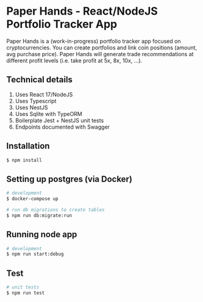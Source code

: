 # Paper Hands - React/NodeJS Portfolio Tracker App

Paper Hands is a (work-in-progress) portfolio tracker app focused on cryptocurrencies. You can create portfolios and link coin positions (amount, avg purchase price). Paper Hands will generate trade recommendations at different profit levels (i.e. take profit at 5x, 8x, 10x, ...).

## Technical details

1. Uses React 17/NodeJS
2. Uses Typescript
3. Uses NestJS
4. Uses Sqlite with TypeORM
5. Boilerplate Jest + NestJS unit tests
6. Endpoints documented with Swagger

## Installation

```bash
$ npm install
```

## Setting up postgres (via Docker)

```bash
# development
$ docker-compose up

# run db migrations to create tables
$ npm run db:migrate:run
```

## Running node app

```bash
# development
$ npm run start:debug
```

## Test

```bash
# unit tests
$ npm run test
```
